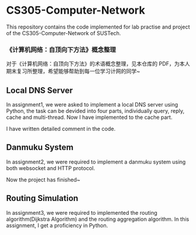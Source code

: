# CS305-Computer-Network

This repository contains the code implemented for lab practise and project of the CS305-Computer-Network of SUSTech.

### 《计算机网络：自顶向下方法》概念整理

对于《计算机网络：自顶向下方法》的术语概念整理，见本仓库的 PDF，为本人期末复习所整理，希望能够帮助到每一位学习计网的同学~

## Local DNS Server

In  assignment1, we were asked to implement a local DNS server using Python, the task can be devided into four parts, individually query, reply, cache and multi-thread. Now I have implemented to the cache part.

I have written detailed comment in the code.

## Danmuku System

In assignment2, we were required to implement a danmuku system using both websocket and HTTP protocol.

Now the project has finished~

## Routing Simulation
In assignment3, we were required to implemented the routing algorithm(Dijkstra Algorithm) and the routing aggregation algorithm.
In this assignment, I get a proficiency in Python.
